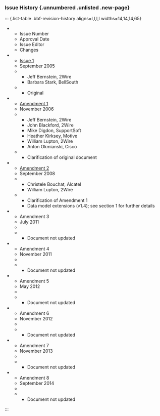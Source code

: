 <!-- do not edit! this file was created from PROJECT.yaml by project-parser.py -->

### Issue History {.unnumbered .unlisted .new-page}

::: {.list-table .bbf-revision-history aligns=l,l,l,l widths=14,14,14,65}

* - Issue Number
  - Approval Date
  - Issue Editor
  - Changes

* - [Issue 1][TR-098 Issue 1]
  - September 2005
  - * Jeff Bernstein, 2Wire
    * Barbara Stark, BellSouth
  - * Original

* - [Amendment 1][TR-098 Amendment 1]
  - November 2006
  - * Jeff Bernstein, 2Wire
    * John Blackford, 2Wire
    * Mike Digdon, SupportSoft
    * Heather Kirksey, Motive
    * William Lupton, 2Wire
    * Anton Okmianski, Cisco
  - * Clarification of original document

* - [Amendment 2][TR-098 Amendment 2]
  - September 2008
  - * Christele Bouchat, Alcatel
    * William Lupton, 2Wire
  - * Clarification of Amendment 1
    * Data model extensions (v1.4); see section 1 for further details

* - Amendment 3
  - July 2011
  -
  - * Document not updated

* - Amendment 4
  - November 2011
  -
  - * Document not updated

* - Amendment 5
  - May 2012
  -
  - * Document not updated

* - Amendment 6
  - November 2012
  -
  - * Document not updated

* - Amendment 7
  - November 2013
  -
  - * Document not updated

* - Amendment 8
  - September 2014
  -
  - * Document not updated

:::

[TR-098 Amendment 1]: https://www.broadband-forum.org/download/TR-098_Amendment-1.pdf
[TR-098 Amendment 2]: https://www.broadband-forum.org/download/TR-098_Amendment-2.pdf
[TR-098 Issue 1]: https://www.broadband-forum.org/download/TR-098_Issue-1.pdf
